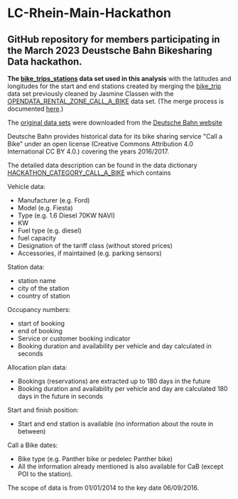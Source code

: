 # LC-Rhein-Main-Hackathon
## GitHub repository for members participating in the March 2023 Deustsche Bahn Bikesharing Data hackathon.

**The [bike_trips_stations](https://drive.google.com/file/d/1UW1rEPju8j20lkNqWpNhkGM7XvhRzNPJ/view?usp=share_link) data set used in this analysis** with the latitudes and longitudes for the start and end stations created by merging the [bike_trip](https://drive.google.com/file/d/1g5XCMDM2Ze7vzF_NEvmNetiKHopF2lyQ/view) data set previously cleaned by Jasmine Classen with the [OPENDATA_RENTAL_ZONE_CALL_A_BIKE](https://github.com/eekevall/LC-Rhein-Main-Hackathon/blob/main/Original_DB_Data/OPENDATA_RENTAL_ZONE_CALL_A_BIKE.csv) data set. (The merge process is documented [here](https://github.com/eekevall/LC-Rhein-Main-Hackathon/blob/main/Scripts/Deutsche_Bahn_Data_Set.ipynb).) 

The [original data sets](https://github.com/eekevall/LC-Rhein-Main-Hackathon/tree/main/Original_DB_Data) were downloaded from the [Deutsche Bahn website](https://data.deutschebahn.com/dataset/data-call-a-bike.html)

Deutsche Bahn provides historical data for its bike sharing service "Call a Bike" under an open license (Creative Commons Attribution 4.0 International CC BY 4.0.) covering the years 2016/2017.

The detailed data description can be found in the data dictionary [HACKATHON_CATEGORY_CALL_A_BIKE](https://github.com/eekevall/LC-Rhein-Main-Hackathon/blob/main/HACKATHON_CATEGORY_CALL_A_BIKE.pdf) which contains

Vehicle data:
* Manufacturer (e.g. Ford)
* Model (e.g. Fiesta)
* Type (e.g. 1.6 Diesel 70KW NAVI)
* KW
* Fuel type (e.g. diesel)
* fuel capacity
* Designation of the tariff class (without stored prices)
* Accessories, if maintained (e.g. parking sensors)

Station data:
* station name
* city of the station
* country of station

Occupancy numbers:
* start of booking
* end of booking
* Service or customer booking indicator
* Booking duration and availability per vehicle and day calculated in seconds

Allocation plan data:
* Bookings (reservations) are extracted up to 180 days in the future
* Booking duration and availability per vehicle and day are calculated 180 days in the future in seconds

Start and finish position:
* Start and end station is available (no information about the route in between)

Call a Bike dates:
* Bike type (e.g. Panther bike or pedelec Panther bike)
* All the information already mentioned is also available for CaB (except POI to the station).

The scope of data is from 01/01/2014 to the key date 06/09/2016.
